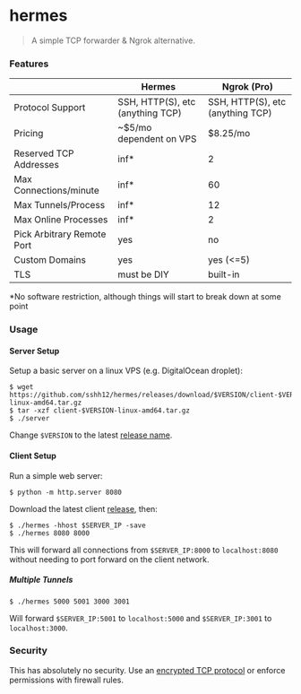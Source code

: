 # hermes

> A simple TCP forwarder & Ngrok alternative.

### Features

||Hermes|Ngrok (Pro) |
|--|--|--|
|Protocol Support| SSH, HTTP(S), etc (anything TCP) | SSH, HTTP(S), etc (anything TCP)|
| Pricing| ~$5/mo dependent on VPS | $8.25/mo |
|Reserved TCP Addresses| inf* | 2 |
|Max Connections/minute| inf* | 60|
|Max Tunnels/Process| inf* | 12|
|Max Online Processes| inf* | 2|
|Pick Arbitrary Remote Port| yes| no|
|Custom Domains| yes| yes (<=5)|
|TLS| must be DIY| built-in|

*No software restriction, although things will start to break down at some point

### Usage

#### Server Setup

Setup a basic server on a linux VPS (e.g. DigitalOcean droplet):

```
$ wget https://github.com/sshh12/hermes/releases/download/$VERSION/client-$VERSION-linux-amd64.tar.gz
$ tar -xzf client-$VERSION-linux-amd64.tar.gz
$ ./server
```

Change `$VERSION` to the latest [release name](https://github.com/sshh12/hermes/releases).

#### Client Setup

Run a simple web server:

```
$ python -m http.server 8080
```

Download the latest client [release](https://github.com/sshh12/hermes/releases), then:

```
$ ./hermes -hhost $SERVER_IP -save
$ ./hermes 8080 8000
```

This will forward all connections from `$SERVER_IP:8000` to `localhost:8080` without needing to port forward on the client network.

##### Multiple Tunnels

```
$ ./hermes 5000 5001 3000 3001
```

Will forward `$SERVER_IP:5001` to `localhost:5000` and `$SERVER_IP:3001` to `localhost:3000`.

### Security

This has absolutely no security. Use an [encrypted TCP protocol](https://en.wikipedia.org/wiki/Transport_Layer_Security) or enforce permissions with firewall rules.